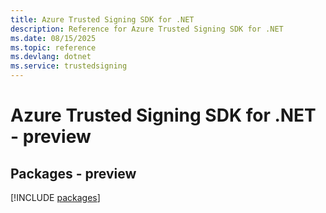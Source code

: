 ```yaml
---
title: Azure Trusted Signing SDK for .NET
description: Reference for Azure Trusted Signing SDK for .NET
ms.date: 08/15/2025
ms.topic: reference
ms.devlang: dotnet
ms.service: trustedsigning
---
```

# Azure Trusted Signing SDK for .NET - preview
## Packages - preview
[!INCLUDE [packages](trusted-signing-index.md)]